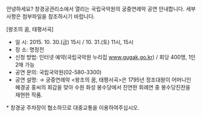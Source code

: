 안녕하세요? 창경궁관리소에서 열리는 국립국악원의 궁중연례악 공연 안내합니다. 세부사항은 첨부파일을 참조하시기 바랍니다.

[왕조의 꿈, 태평서곡]
- 일 시: 2015. 10. 30.(금) 15시 / 10. 31.(토) 11시, 15시
- 장 소: 명정전
- 신청 방법: 인터넷 예약(국립국악원 누리집 www.gugak.go.kr) / 회당 400명, 1인 2매 가능
- 공연 문의: 국립국악원(02-580-3300)
- 공연 설명:
  → 궁중연례악 <왕조의 꿈, 태평서곡>은 1795년 정조대왕이 어머니인 혜경궁 홍씨의 회갑을 맞아 수원 화성 봉수당에서 진연한 회례연 중 봉수당진찬을 재현한 작품.

\* 창경궁 주차장이 협소하므로 대중교통을 이용하여주십시오.